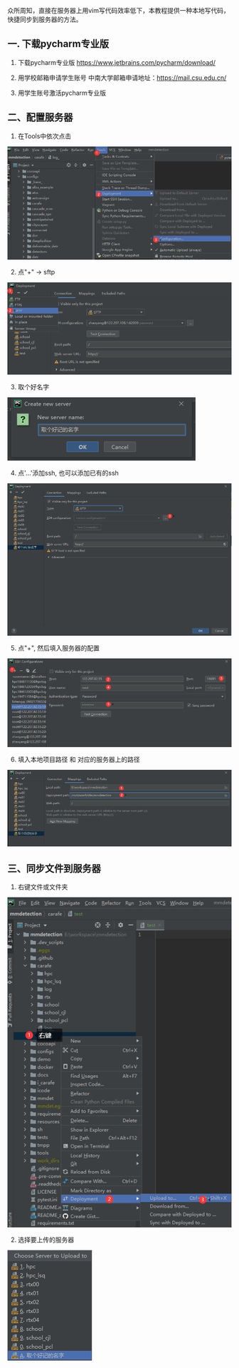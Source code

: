 
众所周知，直接在服务器上用vim写代码效率低下，本教程提供一种本地写代码，快捷同步到服务器的方法。


## 一. 下载pycharm专业版

1. 下载pycharm专业版
https://www.jetbrains.com/pycharm/download/

2. 用学校邮箱申请学生账号
中南大学邮箱申请地址：https://mail.csu.edu.cn/

3. 用学生账号激活pycharm专业版


## 二、配置服务器

1. 在Tools中依次点击

![步骤1](./images/sftp/1.png)

2. 点"+" -> sftp

![步骤2](./images/sftp/2.png)

3. 取个好名字

![步骤3](./images/sftp/3.png)

4. 点'...'添加ssh, 也可以添加已有的ssh

![步骤4](./images/sftp/4.png)

5. 点"+", 然后填入服务器的配置

![步骤5](./images/sftp/5.png)

6. 填入本地项目路径 和 对应的服务器上的路径

![步骤6](./images/sftp/6.png)


## 三、同步文件到服务器

1. 右键文件或文件夹

![步骤7](./images/sftp/7.png)

2. 选择要上传的服务器

![步骤8](./images/sftp/8.png)
